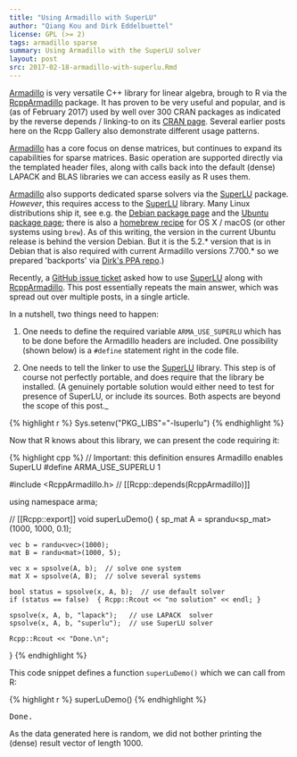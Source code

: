 ```yaml
---
title: "Using Armadillo with SuperLU"
author: "Qiang Kou and Dirk Eddelbuettel"
license: GPL (>= 2)
tags: armadillo sparse
summary: Using Armadillo with the SuperLU solver
layout: post
src: 2017-02-18-armadillo-with-superlu.Rmd
---
```


[Armadillo](http://arma.sourceforge.net/) is very versatile C++ library for linear algebra, brough
to R via the [RcppArmadillo](http://dirk.eddelbuettel.com/code/rcpp.armadillo.html) package.  It
has proven to be very useful and popular, and is (as of February 2017) used by well over 300 CRAN
packages as indicated by the reverse depends / linking-to on its
[CRAN page](https://cran.r-project.org/package=RcppArmadillo).  Several earlier posts here on the
Rcpp Gallery also demonstrate different usage patterns.

[Armadillo](http://arma.sourceforge.net/) has a core focus on dense matrices, but continues to
expand its capabilities for sparse matrices.  Basic operation are supported directly via the
templated header files, along with calls back into the default (dense) LAPACK and BLAS libraries we
can access easily as R uses them.

[Armadillo](http://arma.sourceforge.net/) also supports dedicated sparse solvers via the
[SuperLU](http://crd-legacy.lbl.gov/~xiaoye/SuperLU/) package.  _However_, this requires access to
the [SuperLU](http://crd-legacy.lbl.gov/~xiaoye/SuperLU/) library.  Many Linux distributions ship
it, see e.g. the [Debian package page](https://packages.debian.org/source/sid/armadillo) and the
[Ubuntu package page](http://packages.ubuntu.com/source/yakkety/superlu); there is also a
[homebrew recipe](https://github.com/Homebrew/homebrew-science/blob/master/superlu.rb) for OS X /
macOS (or other systems using `brew`).  As of this writing, the version in the current Ubuntu
release is behind the version Debian. But it is the 5.2.* version that is in Debian that is also
required with current Armadillo versions 7.700.* so we prepared 'backports' via
[Dirk's PPA repo](https://launchpad.net/~edd/+archive/ubuntu/misc/+packages).)

Recently, a [GitHub issue ticket](https://github.com/RcppCore/RcppArmadillo/issues/120) asked how to
use [SuperLU](http://crd-legacy.lbl.gov/~xiaoye/SuperLU/) along with
[RcppArmadillo](http://dirk.eddelbuettel.com/code/rcpp.armadillo.html).  This post essentially
repeats the main answer, which was spread out over multiple posts, in a single article.

In a nutshell, two things need to happen:

1. One needs to define the required variable `ARMA_USE_SUPERLU` which has to be done before the
Armadillo headers are included.  One possibility (shown below) is a `#define` statement right in the
code file.

2. One needs to tell the linker to use the [SuperLU](http://crd-legacy.lbl.gov/~xiaoye/SuperLU/)
library. This step is of course not perfectly portable, and does require that the library be
installed. (A genuinely portable solution would either need to test for presence of SuperLU, or include its
sources.  Both aspects are beyond the scope of this post._


{% highlight r %}
Sys.setenv("PKG_LIBS"="-lsuperlu")
{% endhighlight %}

Now that R knows about this library, we can present the code requiring it:



{% highlight cpp %}
// Important: this definition ensures Armadillo enables SuperLU
#define ARMA_USE_SUPERLU 1

#include <RcppArmadillo.h>
// [[Rcpp::depends(RcppArmadillo)]]

using namespace arma;

// [[Rcpp::export]]
void superLuDemo() {
    sp_mat A = sprandu<sp_mat>(1000, 1000, 0.1);

    vec b = randu<vec>(1000);
    mat B = randu<mat>(1000, 5);

    vec x = spsolve(A, b);  // solve one system
    mat X = spsolve(A, B);  // solve several systems

    bool status = spsolve(x, A, b);  // use default solver
    if (status == false)  { Rcpp::Rcout << "no solution" << endl; }

    spsolve(x, A, b, "lapack");   // use LAPACK  solver
    spsolve(x, A, b, "superlu");  // use SuperLU solver

    Rcpp::Rcout << "Done.\n";
}
{% endhighlight %}

This code snippet defines a function `superLuDemo()` which we can call from R:


{% highlight r %}
superLuDemo()
{% endhighlight %}



<pre class="output">
Done.
</pre>

As the data generated here is random, we did not bother printing the (dense) result vector of
length 1000.
